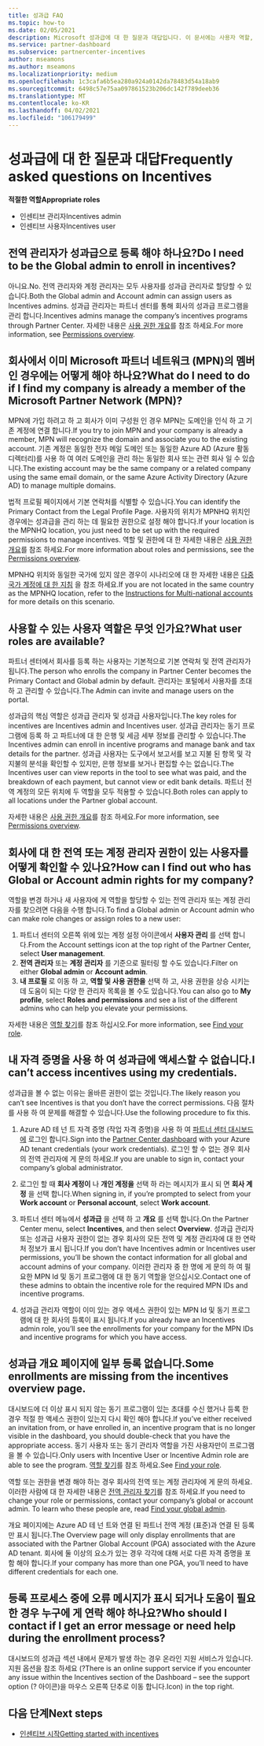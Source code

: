 ```yaml
---
title: 성과급 FAQ
ms.topic: how-to
ms.date: 02/05/2021
description: Microsoft 성과급에 대 한 질문과 대답입니다. 이 문서에는 사용자 역할, 등록 방법 또는 오류 메시지에 대해 수행할 작업에 대 한 질문이 포함 되어 있습니다.
ms.service: partner-dashboard
ms.subservice: partnercenter-incentives
author: mseamons
ms.author: mseamons
ms.localizationpriority: medium
ms.openlocfilehash: 1c3cafa6b5ea280a924a0142da78483d54a18ab9
ms.sourcegitcommit: 6498c57e75aa097861523b206dc142f789deeb36
ms.translationtype: MT
ms.contentlocale: ko-KR
ms.lasthandoff: 04/02/2021
ms.locfileid: "106179499"
---
```

# <a name="frequently-asked-questions-on-incentives"></a><span data-ttu-id="f8e05-104">성과급에 대 한 질문과 대답</span><span class="sxs-lookup"><span data-stu-id="f8e05-104">Frequently asked questions on Incentives</span></span>

<span data-ttu-id="f8e05-105">**적절한 역할**</span><span class="sxs-lookup"><span data-stu-id="f8e05-105">**Appropriate roles**</span></span>

- <span data-ttu-id="f8e05-106">인센티브 관리자</span><span class="sxs-lookup"><span data-stu-id="f8e05-106">Incentives admin</span></span>
- <span data-ttu-id="f8e05-107">인센티브 사용자</span><span class="sxs-lookup"><span data-stu-id="f8e05-107">Incentives user</span></span>

## <a name="do-i-need-to-be-the-global-admin-to-enroll-in-incentives"></a><span data-ttu-id="f8e05-108">전역 관리자가 성과급으로 등록 해야 하나요?</span><span class="sxs-lookup"><span data-stu-id="f8e05-108">Do I need to be the Global admin to enroll in incentives?</span></span>

<span data-ttu-id="f8e05-109">아니요.</span><span class="sxs-lookup"><span data-stu-id="f8e05-109">No.</span></span> <span data-ttu-id="f8e05-110">전역 관리자와 계정 관리자는 모두 사용자를 성과급 관리자로 할당할 수 있습니다.</span><span class="sxs-lookup"><span data-stu-id="f8e05-110">Both the Global admin and Account admin can assign users as Incentives admins.</span></span> <span data-ttu-id="f8e05-111">성과급 관리자는 파트너 센터를 통해 회사의 성과급 프로그램을 관리 합니다.</span><span class="sxs-lookup"><span data-stu-id="f8e05-111">Incentives admins manage the company’s incentives programs through Partner Center.</span></span> <span data-ttu-id="f8e05-112">자세한 내용은 [사용 권한 개요](permissions-overview.md)를 참조 하세요.</span><span class="sxs-lookup"><span data-stu-id="f8e05-112">For more information, see [Permissions overview](permissions-overview.md).</span></span>

## <a name="what-do-i-need-to-do-if-i-find-my-company-is-already-a-member-of-the-microsoft-partner-network-mpn"></a><span data-ttu-id="f8e05-113">회사에서 이미 Microsoft 파트너 네트워크 (MPN)의 멤버인 경우에는 어떻게 해야 하나요?</span><span class="sxs-lookup"><span data-stu-id="f8e05-113">What do I need to do if I find my company is already a member of the Microsoft Partner Network (MPN)?</span></span>

<span data-ttu-id="f8e05-114">MPN에 가입 하려고 하 고 회사가 이미 구성원 인 경우 MPN는 도메인을 인식 하 고 기존 계정에 연결 합니다.</span><span class="sxs-lookup"><span data-stu-id="f8e05-114">If you try to join MPN and your company is already a member, MPN will recognize the domain and associate you to the existing account.</span></span> <span data-ttu-id="f8e05-115">기존 계정은 동일한 전자 메일 도메인 또는 동일한 Azure AD (Azure 활동 디렉터리)를 사용 하 여 여러 도메인을 관리 하는 동일한 회사 또는 관련 회사 일 수 있습니다.</span><span class="sxs-lookup"><span data-stu-id="f8e05-115">The existing account may be the same company or a related company using the same email domain, or the same Azure Activity Directory (Azure AD) to manage multiple domains.</span></span>

<span data-ttu-id="f8e05-116">법적 프로필 페이지에서 기본 연락처를 식별할 수 있습니다.</span><span class="sxs-lookup"><span data-stu-id="f8e05-116">You can identify the Primary Contact from the Legal Profile Page.</span></span> <span data-ttu-id="f8e05-117">사용자의 위치가 MPNHQ 위치인 경우에는 성과급을 관리 하는 데 필요한 권한으로 설정 해야 합니다.</span><span class="sxs-lookup"><span data-stu-id="f8e05-117">If your location is the MPNHQ location, you just need to be set up with the required permissions to manage incentives.</span></span> <span data-ttu-id="f8e05-118">역할 및 권한에 대 한 자세한 내용은 [사용 권한 개요](permissions-overview.md)를 참조 하세요.</span><span class="sxs-lookup"><span data-stu-id="f8e05-118">For more information about roles and permissions, see the [Permissions overview](permissions-overview.md).</span></span>

<span data-ttu-id="f8e05-119">MPNHQ 위치와 동일한 국가에 있지 않은 경우이 시나리오에 대 한 자세한 내용은 [다중 국가 계정에 대 한 지침](https://support.microsoft.com/help/4515619/special-considerations-for-multi-national-partners-joining-the-microso) 을 참조 하세요.</span><span class="sxs-lookup"><span data-stu-id="f8e05-119">If you are not located in the same country as the MPNHQ location, refer to the [Instructions for Multi-national accounts](https://support.microsoft.com/help/4515619/special-considerations-for-multi-national-partners-joining-the-microso) for more details on this scenario.</span></span>

## <a name="what-user-roles-are-available"></a><span data-ttu-id="f8e05-120">사용할 수 있는 사용자 역할은 무엇 인가요?</span><span class="sxs-lookup"><span data-stu-id="f8e05-120">What user roles are available?</span></span>

<span data-ttu-id="f8e05-121">파트너 센터에서 회사를 등록 하는 사용자는 기본적으로 기본 연락처 및 전역 관리자가 됩니다.</span><span class="sxs-lookup"><span data-stu-id="f8e05-121">The person who enrolls the company in Partner Center becomes the Primary Contact and Global admin by default.</span></span> <span data-ttu-id="f8e05-122">관리자는 포털에서 사용자를 초대 하 고 관리할 수 있습니다.</span><span class="sxs-lookup"><span data-stu-id="f8e05-122">The Admin can invite and manage users on the portal.</span></span>

<span data-ttu-id="f8e05-123">성과급의 핵심 역할은 성과급 관리자 및 성과급 사용자입니다.</span><span class="sxs-lookup"><span data-stu-id="f8e05-123">The key roles for incentives are Incentives admin and Incentives user.</span></span> <span data-ttu-id="f8e05-124">성과급 관리자는 동기 프로그램에 등록 하 고 파트너에 대 한 은행 및 세금 세부 정보를 관리할 수 있습니다.</span><span class="sxs-lookup"><span data-stu-id="f8e05-124">The Incentives admin can enroll in incentive programs and manage bank and tax details for the partner.</span></span> <span data-ttu-id="f8e05-125">성과급 사용자는 도구에서 보고서를 보고 지불 된 항목 및 각 지불의 분석을 확인할 수 있지만, 은행 정보를 보거나 편집할 수는 없습니다.</span><span class="sxs-lookup"><span data-stu-id="f8e05-125">The Incentives user can view reports in the tool to see what was paid, and the breakdown of each payment, but cannot view or edit bank details.</span></span> <span data-ttu-id="f8e05-126">파트너 전역 계정의 모든 위치에 두 역할을 모두 적용할 수 있습니다.</span><span class="sxs-lookup"><span data-stu-id="f8e05-126">Both roles can apply to all locations under the Partner global account.</span></span>

<span data-ttu-id="f8e05-127">자세한 내용은 [사용 권한 개요](permissions-overview.md)를 참조 하세요.</span><span class="sxs-lookup"><span data-stu-id="f8e05-127">For more information, see [Permissions overview](permissions-overview.md).</span></span>

## <a name="how-can-i-find-out-who-has-global-or-account-admin-rights-for-my-company"></a><span data-ttu-id="f8e05-128">회사에 대 한 전역 또는 계정 관리자 권한이 있는 사용자를 어떻게 확인할 수 있나요?</span><span class="sxs-lookup"><span data-stu-id="f8e05-128">How can I find out who has Global or Account admin rights for my company?</span></span>

<span data-ttu-id="f8e05-129">역할을 변경 하거나 새 사용자에 게 역할을 할당할 수 있는 전역 관리자 또는 계정 관리자를 찾으려면 다음을 수행 합니다.</span><span class="sxs-lookup"><span data-stu-id="f8e05-129">To find a Global admin or Account admin who can make role changes or assign roles to a new user:</span></span>

1. <span data-ttu-id="f8e05-130">파트너 센터의 오른쪽 위에 있는 계정 설정 아이콘에서 **사용자 관리** 를 선택 합니다.</span><span class="sxs-lookup"><span data-stu-id="f8e05-130">From the Account settings icon at the top right of the Partner Center, select **User management**.</span></span>
2. <span data-ttu-id="f8e05-131">**전역 관리자** 또는 **계정 관리자** 를 기준으로 필터링 할 수도 있습니다.</span><span class="sxs-lookup"><span data-stu-id="f8e05-131">Filter on either **Global admin** or **Account admin**.</span></span>
3. <span data-ttu-id="f8e05-132">**내 프로필** 로 이동 하 고, **역할 및 사용 권한을** 선택 하 고, 사용 권한을 상승 시키는 데 도움이 되는 다양 한 관리자 목록을 볼 수도 있습니다.</span><span class="sxs-lookup"><span data-stu-id="f8e05-132">You can also go to **My profile**, select **Roles and permissions** and see a list of the different admins who can help you elevate your permissions.</span></span>
 
<span data-ttu-id="f8e05-133">자세한 내용은 [역할 찾기](find-your-role.md)를 참조 하십시오.</span><span class="sxs-lookup"><span data-stu-id="f8e05-133">For more information, see [Find your role](find-your-role.md).</span></span>  

## <a name="i-cant-access-incentives-using-my-credentials"></a><span data-ttu-id="f8e05-134">내 자격 증명을 사용 하 여 성과급에 액세스할 수 없습니다.</span><span class="sxs-lookup"><span data-stu-id="f8e05-134">I can’t access incentives using my credentials.</span></span>

<span data-ttu-id="f8e05-135">성과급을 볼 수 없는 이유는 올바른 권한이 없는 것입니다.</span><span class="sxs-lookup"><span data-stu-id="f8e05-135">The likely reason you can’t see Incentives is that you don’t have the correct permissions.</span></span> <span data-ttu-id="f8e05-136">다음 절차를 사용 하 여 문제를 해결할 수 있습니다.</span><span class="sxs-lookup"><span data-stu-id="f8e05-136">Use the following procedure to fix this.</span></span>

1. <span data-ttu-id="f8e05-137">Azure AD 테 넌 트 자격 증명 (작업 자격 증명)을 사용 하 여 [파트너 센터 대시보드에](https://partner.microsoft.com/dashboard/) 로그인 합니다.</span><span class="sxs-lookup"><span data-stu-id="f8e05-137">Sign into the [Partner Center dashboard](https://partner.microsoft.com/dashboard/) with your Azure AD tenant credentials (your work credentials).</span></span> <span data-ttu-id="f8e05-138">로그인 할 수 없는 경우 회사의 전역 관리자에 게 문의 하세요.</span><span class="sxs-lookup"><span data-stu-id="f8e05-138">If you are unable to  sign in, contact your company’s global administrator.</span></span>

2. <span data-ttu-id="f8e05-139">로그인 할 때 **회사 계정이** 나 **개인 계정을** 선택 하 라는 메시지가 표시 되 면 **회사 계정** 을 선택 합니다.</span><span class="sxs-lookup"><span data-stu-id="f8e05-139">When signing in, if you’re prompted to select from your **Work account** or **Personal account**, select **Work account**.</span></span>

3. <span data-ttu-id="f8e05-140">파트너 센터 메뉴에서 **성과급** 을 선택 하 고 **개요** 를 선택 합니다.</span><span class="sxs-lookup"><span data-stu-id="f8e05-140">On the Partner Center menu, select **Incentives**, and then select **Overview**.</span></span> <span data-ttu-id="f8e05-141">성과급 관리자 또는 성과급 사용자 권한이 없는 경우 회사의 모든 전역 및 계정 관리자에 대 한 연락처 정보가 표시 됩니다.</span><span class="sxs-lookup"><span data-stu-id="f8e05-141">If you don’t have Incentives admin or Incentives user permissions,  you’ll be shown the contact information for all global and account admins of your company.</span></span> <span data-ttu-id="f8e05-142">이러한 관리자 중 한 명에 게 문의 하 여 필요한 MPN Id 및 동기 프로그램에 대 한 동기 역할을 얻으십시오.</span><span class="sxs-lookup"><span data-stu-id="f8e05-142">Contact one of these admins to obtain the incentive role for the required MPN IDs and incentive programs.</span></span>

4. <span data-ttu-id="f8e05-143">성과급 관리자 역할이 이미 있는 경우 액세스 권한이 있는 MPN Id 및 동기 프로그램에 대 한 회사의 등록이 표시 됩니다.</span><span class="sxs-lookup"><span data-stu-id="f8e05-143">If you already have an Incentives admin role, you’ll see the enrollments for your company for the MPN IDs and incentive programs for which you have access.</span></span>

## <a name="some-enrollments-are-missing-from-the-incentives-overview-page"></a><span data-ttu-id="f8e05-144">성과급 개요 페이지에 일부 등록 없습니다.</span><span class="sxs-lookup"><span data-stu-id="f8e05-144">Some enrollments are missing from the incentives overview page.</span></span>

<span data-ttu-id="f8e05-145">대시보드에 더 이상 표시 되지 않는 동기 프로그램이 있는 초대를 수신 했거나 등록 한 경우 적절 한 액세스 권한이 있는지 다시 확인 해야 합니다.</span><span class="sxs-lookup"><span data-stu-id="f8e05-145">If you’ve either received an invitation from, or have enrolled in, an incentive program that is no longer visible in the dashboard, you should double-check that you have the appropriate access.</span></span> <span data-ttu-id="f8e05-146">동기 사용자 또는 동기 관리자 역할을 가진 사용자만이 프로그램을 볼 수 있습니다.</span><span class="sxs-lookup"><span data-stu-id="f8e05-146">Only users with Incentive User or Incentive Admin role are able to see the program.</span></span> <span data-ttu-id="f8e05-147">[역할 찾기](./find-your-role.md)를 참조 하세요.</span><span class="sxs-lookup"><span data-stu-id="f8e05-147">See [Find your role](./find-your-role.md).</span></span>

<span data-ttu-id="f8e05-148">역할 또는 권한을 변경 해야 하는 경우 회사의 전역 또는 계정 관리자에 게 문의 하세요. 이러한 사람에 대 한 자세한 내용은 [전역 관리자 찾기](./find-your-role.md#find-your-global-admin)를 참조 하세요.</span><span class="sxs-lookup"><span data-stu-id="f8e05-148">If you need to change your role or permissions, contact your company’s global or account admin. To learn who these people are, read [Find your global admin](./find-your-role.md#find-your-global-admin).</span></span>

<span data-ttu-id="f8e05-149">개요 페이지에는 Azure AD 테 넌 트와 연결 된 파트너 전역 계정 (표준)과 연결 된 등록만 표시 됩니다.</span><span class="sxs-lookup"><span data-stu-id="f8e05-149">The Overview page will only display enrollments that are associated with the Partner Global Account (PGA) associated with the Azure AD tenant.</span></span> <span data-ttu-id="f8e05-150">회사에 둘 이상의 요소가 있는 경우 각각에 대해 서로 다른 자격 증명을 포함 해야 합니다.</span><span class="sxs-lookup"><span data-stu-id="f8e05-150">If your company has more than one PGA, you’ll need to have different credentials for each one.</span></span>

## <a name="who-should-i-contact-if-i-get-an-error-message-or-need-help-during-the-enrollment-process"></a><span data-ttu-id="f8e05-151">등록 프로세스 중에 오류 메시지가 표시 되거나 도움이 필요한 경우 누구에 게 연락 해야 하나요?</span><span class="sxs-lookup"><span data-stu-id="f8e05-151">Who should I contact if I get an error message or need help during the enrollment process?</span></span>

<span data-ttu-id="f8e05-152">대시보드의 성과급 섹션 내에서 문제가 발생 하는 경우 온라인 지원 서비스가 있습니다. 지원 옵션을 참조 하세요 (?</span><span class="sxs-lookup"><span data-stu-id="f8e05-152">There is an online support service if you encounter any issue within the Incentives section of the Dashboard – see the support option (?</span></span> <span data-ttu-id="f8e05-153">아이콘)을 마우스 오른쪽 단추로 이동 합니다.</span><span class="sxs-lookup"><span data-stu-id="f8e05-153">Icon) in the top right.</span></span>

## <a name="next-steps"></a><span data-ttu-id="f8e05-154">다음 단계</span><span class="sxs-lookup"><span data-stu-id="f8e05-154">Next steps</span></span>

- [<span data-ttu-id="f8e05-155">인센티브 시작</span><span class="sxs-lookup"><span data-stu-id="f8e05-155">Getting started with incentives</span></span>](incentives-get-started-intro.md)